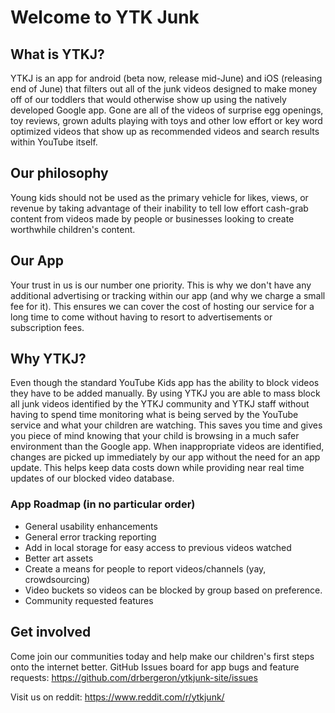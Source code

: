 # Welcome to YTK Junk


## What is YTKJ?

YTKJ is an app for android (beta now, release mid-June) and iOS (releasing end of June) that filters out all of the junk videos designed to make money off of our toddlers that would otherwise show up using the natively developed Google app. Gone are all of the videos of surprise egg openings, toy reviews, grown adults playing with toys and other low effort or key word optimized videos that show up as recommended videos and search results within YouTube itself. 

## Our philosophy

Young kids should not be used as the primary vehicle for likes, views, or revenue by taking advantage of their inability to tell low effort cash-grab content from videos made by people or businesses looking to create worthwhile children's content. 

## Our App

Your trust in us is our number one priority. This is why we don't have any additional advertising or tracking within our app (and why we charge a small fee for it). This ensures we can cover the cost of hosting our service for a long time to come without having to resort to advertisements or subscription fees. 

## Why YTKJ?

Even though the standard YouTube Kids app has the ability to block videos they have to be added manually. By using YTKJ you are able to mass block all junk videos identified by the YTKJ community and YTKJ staff without having to spend time monitoring what is being served by the YouTube service and what your children are watching. This saves you time and gives you piece of mind knowing that your child is browsing in a much safer environment than the Google app. When inappropriate videos are identified, changes are picked up immediately by our app without the need for an app update. This helps keep data costs down while providing near real time updates of our blocked video database.   

### App Roadmap (in no particular order)

- General usability enhancements
- General error tracking reporting
- Add in local storage for easy access to previous videos watched
- Better art assets
- Create a means for people to report videos/channels (yay, crowdsourcing)
- Video buckets so videos can be blocked by group based on preference.
- Community requested features

## Get involved

Come join our communities today and help make our children's first steps onto the internet better.
GitHub Issues board for app bugs and feature requests:
https://github.com/drbergeron/ytkjunk-site/issues

Visit us on reddit:
https://www.reddit.com/r/ytkjunk/


